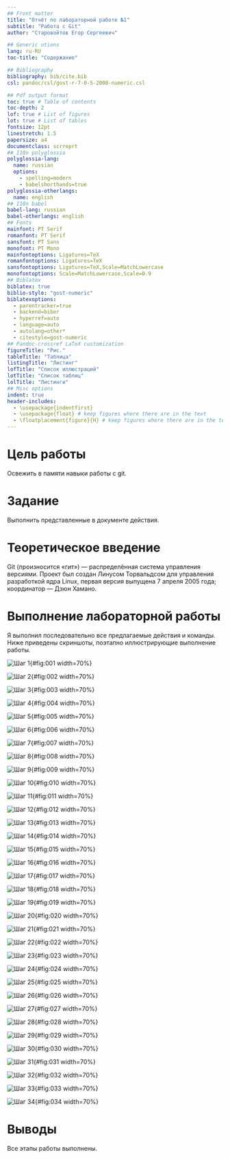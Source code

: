 ```yaml
---
## Front matter
title: "Отчёт по лабораторной работе №1"
subtitle: "Работа с Git"
author: "Старовойтов Егор Сергеевич"

## Generic otions
lang: ru-RU
toc-title: "Содержание"

## Bibliography
bibliography: bib/cite.bib
csl: pandoc/csl/gost-r-7-0-5-2008-numeric.csl

## Pdf output format
toc: true # Table of contents
toc-depth: 2
lof: true # List of figures
lot: true # List of tables
fontsize: 12pt
linestretch: 1.5
papersize: a4
documentclass: scrreprt
## I18n polyglossia
polyglossia-lang:
  name: russian
  options:
	- spelling=modern
	- babelshorthands=true
polyglossia-otherlangs:
  name: english
## I18n babel
babel-lang: russian
babel-otherlangs: english
## Fonts
mainfont: PT Serif
romanfont: PT Serif
sansfont: PT Sans
monofont: PT Mono
mainfontoptions: Ligatures=TeX
romanfontoptions: Ligatures=TeX
sansfontoptions: Ligatures=TeX,Scale=MatchLowercase
monofontoptions: Scale=MatchLowercase,Scale=0.9
## Biblatex
biblatex: true
biblio-style: "gost-numeric"
biblatexoptions:
  - parentracker=true
  - backend=biber
  - hyperref=auto
  - language=auto
  - autolang=other*
  - citestyle=gost-numeric
## Pandoc-crossref LaTeX customization
figureTitle: "Рис."
tableTitle: "Таблица"
listingTitle: "Листинг"
lofTitle: "Список иллюстраций"
lotTitle: "Список таблиц"
lolTitle: "Листинги"
## Misc options
indent: true
header-includes:
  - \usepackage{indentfirst}
  - \usepackage{float} # keep figures where there are in the text
  - \floatplacement{figure}{H} # keep figures where there are in the text
---
```


# Цель работы
Освежить в памяти навыки работы с git.

# Задание
Выполнить представленные в документе действия.

# Теоретическое введение
Git (произносится «гит») — распределённая система управления версиями. Проект был создан Линусом Торвальдсом для управления разработкой ядра Linux, первая версия выпущена 7 апреля 2005 года; координатор — Дзюн Хамано.

# Выполнение лабораторной работы
Я выполнил последовательно все предлагаемые действия и команды. Ниже приведены скриншоты, поэтапно иллюстрирующие выполнение работы.

![Шаг 1](image/09-48-23.png){#fig:001 width=70%}

![Шаг 2](image/09-48-28.png){#fig:002 width=70%}

![Шаг 3](image/09-50-25.png){#fig:003 width=70%}

![Шаг 4](image/09-51-22.png){#fig:004 width=70%}

![Шаг 5](image/09-51-54.png){#fig:005 width=70%}

![Шаг 6](image/09-54-31.png){#fig:006 width=70%}

![Шаг 7](image/09-55-39.png){#fig:007 width=70%}

![Шаг 8](image/09-58-38.png){#fig:008 width=70%}

![Шаг 9](image/10-00-13.png){#fig:009 width=70%}

![Шаг 10](image/10-01-51.png){#fig:010 width=70%}

![Шаг 11](image/10-03-09.png){#fig:011 width=70%}

![Шаг 12](image/10-03-44.png){#fig:012 width=70%}

![Шаг 13](image/10-06-52.png){#fig:013 width=70%}

![Шаг 14](image/10-09-07.png){#fig:014 width=70%}

![Шаг 15](image/10-10-08.png){#fig:015 width=70%}

![Шаг 16](image/10-11-30.png){#fig:016 width=70%}

![Шаг 17](image/10-13-36.png){#fig:017 width=70%}

![Шаг 18](image/10-15-58.png){#fig:018 width=70%}

![Шаг 19](image/10-17-14.png){#fig:019 width=70%}

![Шаг 20](image/10-18-27.png){#fig:020 width=70%}

![Шаг 21](image/10-19-33.png){#fig:021 width=70%}

![Шаг 22](image/10-20-06.png){#fig:022 width=70%}

![Шаг 23](image/10-23-21.png){#fig:023 width=70%}

![Шаг 24](image/10-24-21.png){#fig:024 width=70%}

![Шаг 25](image/10-25-12.png){#fig:025 width=70%}

![Шаг 26](image/10-26-00.png){#fig:026 width=70%}

![Шаг 27](image/10-29-19.png){#fig:027 width=70%}

![Шаг 28](image/10-30-49.png){#fig:028 width=70%}

![Шаг 29](image/10-32-35.png){#fig:029 width=70%}

![Шаг 30](image/10-33-20.png){#fig:030 width=70%}

![Шаг 31](image/10-35-40.png){#fig:031 width=70%}

![Шаг 32](image/10-36-25.png){#fig:032 width=70%}

![Шаг 33](image/10-37-07.png){#fig:033 width=70%}

![Шаг 34](image/10-39-33.png){#fig:034 width=70%}


# Выводы
Все этапы работы выполнены.
